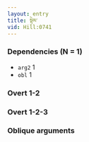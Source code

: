```yaml
---
layout: entry
title: སྟེམ་
vid: Hill:0741
---
```

### Dependencies (N = 1)
* `arg2` 1
* `obl` 1


### Overt 1-2


### Overt 1-2-3


### Oblique arguments
